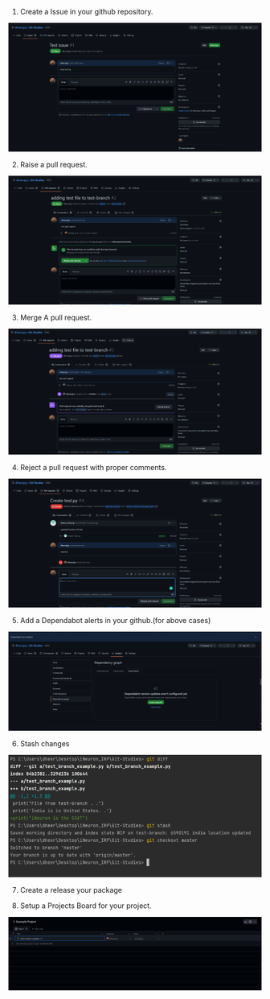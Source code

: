 1. Create a Issue in your github repository.

![image](https://github.com/dheerajrp/Git-Studies/blob/master/task_three/images/openissue.PNG)


2. Raise a pull request.

![image](https://github.com/dheerajrp/Git-Studies/blob/master/task_three/images/openpr.PNG)

3. Merge A pull request.

![image](https://github.com/dheerajrp/Git-Studies/blob/master/task_three/images/mergepr.PNG)

4. Reject a pull request with proper comments.

![image](https://github.com/dheerajrp/Git-Studies/blob/master/task_three/images/reject.PNG)

5. Add a Dependabot alerts in your github.(for above cases)

![image](https://github.com/dheerajrp/Git-Studies/blob/master/task_three/images/dependabot.PNG)

6. Stash changes

![image](https://github.com/dheerajrp/Git-Studies/blob/master/task_three/images/stash.PNG)

7. Create a release your package



8. Setup a Projects Board for your project.

![image](https://github.com/dheerajrp/Git-Studies/blob/master/task_three/images/project.PNG)